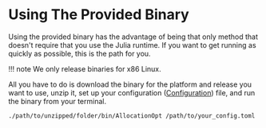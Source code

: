 # Using The Provided Binary

Using the provided binary has the advantage of being that only method that doesn't require that you use the Julia runtime.
If you want to get running as quickly as possible, this is the path for you.

!!! note
    We only release binaries for x86 Linux.

All you have to do is download the binary for the platform and release you want to use, unzip it, set up your configuration ([Configuration](@ref)) file, and run the binary from your terminal.

``` sh
./path/to/unzipped/folder/bin/AllocationOpt /path/to/your_config.toml
```
